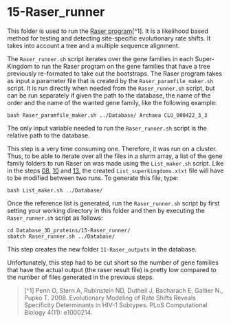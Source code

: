# 15-Raser_runner

This folder is used to run the [Raser program](https://www.tau.ac.il/~penn/raser.html)[^1]. It is a likelihood based method for testing and detecting site-specific evolutionary rate shifts. It takes into account a tree and a multiple sequence alignment.

The `Raser_runner.sh` script iterates over the gene families in each Super-Kingdom to run the Raser program on the gene families that have a tree previously re-formated to take out the bootstraps. The Raser program takes as input a parameter file that is created by the `Raser_paramfile_maker.sh` script. It is run directly when needed from the `Raser_runner.sh` script, but can be run separately if given the path to the database, the name of the order and the name of the wanted gene family, like the following example:
```
bash Raser_paramfile_maker.sh ../Database/ Archaea CLU_000422_3_3
```

The only input variable needed to run the `Raser_runner.sh` script is the relative path to the database.

This step is a very time consuming one. Therefore, it was run on a cluster. Thus, to be able to iterate over all the files in a slurm array, a list of the gene family folders to run Raser on was made using the `List_maker.sh` script. Like in the steps [08](../08-Filtering_similar_sequences/README.md), [10](../10-First_alignment_of_sequences/README.md) and [13](../13-Tree_making/README.md), the created `List_superkingdoms.xtxt` file will have to be modified between two runs.
To generate this file, type:
```
bash List_maker.sh ../Database/
```

Once the reference list is generated, run the `Raser_runner.sh` script by first setting your working directory in this folder and then by executing the `Raser_runner.sh` script as follows:
```
cd Database_3D_proteins/15-Raser_runner/
sbatch Raser_runner.sh ../Database/
```

This step creates the new folder `11-Raser_outputs` in the database.

Unfortunately, this step had to be cut short so the number of gene families that have the actual output (the raser result file) is pretty low compared to the number of files generated in the previous steps.


> [^1] Penn O, Stern A, Rubinstein ND, Dutheil J, Bacharach E, Galtier N., Pupko T. 2008.
Evolutionary Modeling of Rate Shifts Reveals Specificity Determinants in HIV-1 Subtypes.
PLoS Computational Biology 4(11): e1000214.
